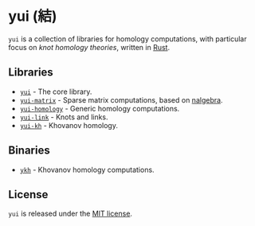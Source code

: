 # yui (結)

`yui` is a collection of libraries for homology computations, with particular focus on *knot homology theories*, written in [Rust](https://www.rust-lang.org).

## Libraries

- [`yui`](./yui/) - The core library.
- [`yui-matrix`](./yui-matrix/) - Sparse matrix computations, based on [nalgebra](https://nalgebra.org).
- [`yui-homology`](./yui-homology/) - Generic homology computations.
- [`yui-link`](./yui-link/) - Knots and links.
- [`yui-kh`](./yui-khovanov/) - Khovanov homology.

## Binaries
- [`ykh`](./bin-ykh/) - Khovanov homology computations.

## License
`yui` is released under the [MIT license](LICENSE).
